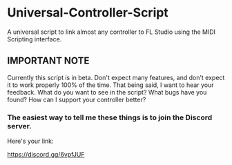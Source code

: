 # Universal-Controller-Script
A universal script to link almost any controller to FL Studio using the MIDI Scripting interface.

## IMPORTANT NOTE

Currently this script is in beta. Don't expect many features, and don't expect it to work properly 100% of the time. 
That being said, I want to hear your feedback. What do you want to see in the script? What bugs have you found? How can I support your controller better?

### The easiest way to tell me these things is to join the Discord server.

Here's your link:

https://discord.gg/6vpfJUF
